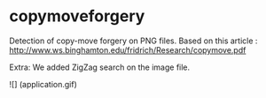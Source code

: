 # copymoveforgery
Detection of copy-move forgery on PNG files. Based on this article : http://www.ws.binghamton.edu/fridrich/Research/copymove.pdf

Extra: We added ZigZag search on the image file. 

![] (application.gif)
